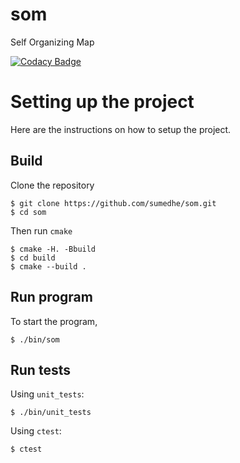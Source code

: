 # som
Self Organizing Map

[![Codacy Badge](https://api.codacy.com/project/badge/Grade/8992ab04aeb34aed93fecd777b5c0176)](https://www.codacy.com/app/sumedhe/som?utm_source=github.com&amp;utm_medium=referral&amp;utm_content=sumedhe/som&amp;utm_campaign=Badge_Grade)

# Setting up the project
Here are the instructions on how to setup the project.
## Build
Clone the repository
```
$ git clone https://github.com/sumedhe/som.git
$ cd som
```
Then run `cmake`
```
$ cmake -H. -Bbuild
$ cd build
$ cmake --build .
```
## Run program
To start the program,
```
$ ./bin/som
```
## Run tests
Using `unit_tests`:
```
$ ./bin/unit_tests
```

Using `ctest`:
```
$ ctest
```


